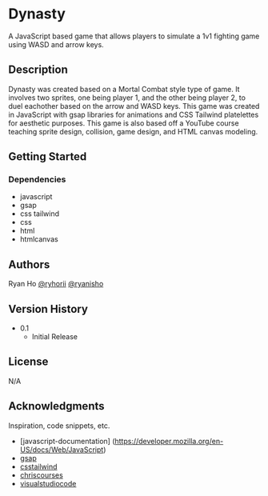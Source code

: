 # Dynasty 

A JavaScript based game that allows players to simulate a 1v1 fighting game using WASD and arrow keys.
## Description

Dynasty was created based on a Mortal Combat style type of game. It involves two sprites, one being player 1, and the other being player 2, to duel eachother based on the arrow and WASD keys. This game was created in JavaScript with gsap libraries for animations and CSS Tailwind platelettes for aesthetic purposes. This game is also based off a YouTube course teaching sprite design, collision, game design, and HTML canvas modeling.

## Getting Started

### Dependencies

* javascript
* gsap 
* css tailwind
* css
* html
* htmlcanvas

## Authors

Ryan Ho
[@ryhorii](https://twitter.com/ryhorii)
[@ryanisho](https://instagram.com/ryanisho)

## Version History

* 0.1
    * Initial Release

## License

N/A

## Acknowledgments

Inspiration, code snippets, etc.
* [javascript-documentation] (https://developer.mozilla.org/en-US/docs/Web/JavaScript)
* [gsap](https://cdnjs.com/about)
* [csstailwind](https://tailwindcss.com/docs/installation)
* [chriscourses](https://www.youtube.com/watch?v=vyqbNFMDRGQ)
* [visualstudiocode](https://code.visualstudio.com/)

